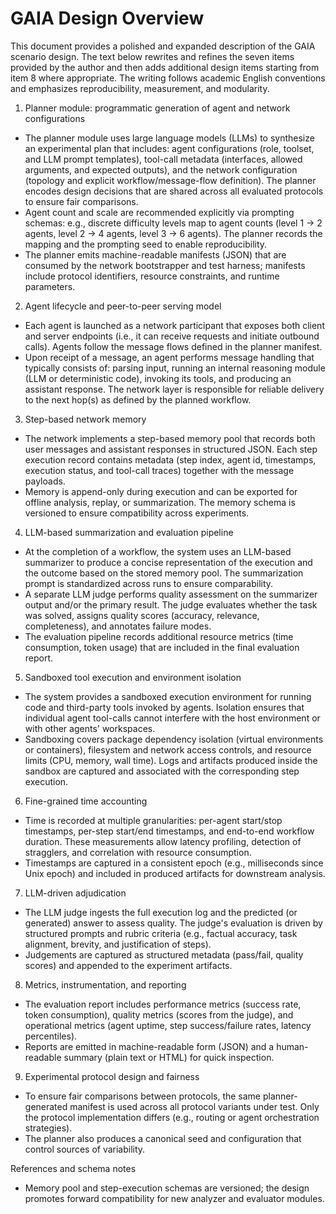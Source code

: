 # GAIA Design Overview

This document provides a polished and expanded description of the GAIA scenario design. The text below rewrites and refines the seven items provided by the author and then adds additional design items starting from item 8 where appropriate. The writing follows academic English conventions and emphasizes reproducibility, measurement, and modularity.

1. Planner module: programmatic generation of agent and network configurations

- The planner module uses large language models (LLMs) to synthesize an experimental plan that includes: agent configurations (role, toolset, and LLM prompt templates), tool-call metadata (interfaces, allowed arguments, and expected outputs), and the network configuration (topology and explicit workflow/message-flow definition). The planner encodes design decisions that are shared across all evaluated protocols to ensure fair comparisons.
- Agent count and scale are recommended explicitly via prompting schemas: e.g., discrete difficulty levels map to agent counts (level 1 -> 2 agents, level 2 -> 4 agents, level 3 -> 6 agents). The planner records the mapping and the prompting seed to enable reproducibility.
- The planner emits machine-readable manifests (JSON) that are consumed by the network bootstrapper and test harness; manifests include protocol identifiers, resource constraints, and runtime parameters.

2. Agent lifecycle and peer-to-peer serving model

- Each agent is launched as a network participant that exposes both client and server endpoints (i.e., it can receive requests and initiate outbound calls). Agents follow the message flows defined in the planner manifest.
- Upon receipt of a message, an agent performs message handling that typically consists of: parsing input, running an internal reasoning module (LLM or deterministic code), invoking its tools, and producing an assistant response. The network layer is responsible for reliable delivery to the next hop(s) as defined by the planned workflow.

3. Step-based network memory

- The network implements a step-based memory pool that records both user messages and assistant responses in structured JSON. Each step execution record contains metadata (step index, agent id, timestamps, execution status, and tool-call traces) together with the message payloads.
- Memory is append-only during execution and can be exported for offline analysis, replay, or summarization. The memory schema is versioned to ensure compatibility across experiments.

4. LLM-based summarization and evaluation pipeline

- At the completion of a workflow, the system uses an LLM-based summarizer to produce a concise representation of the execution and the outcome based on the stored memory pool. The summarization prompt is standardized across runs to ensure comparability.
- A separate LLM judge performs quality assessment on the summarizer output and/or the primary result. The judge evaluates whether the task was solved, assigns quality scores (accuracy, relevance, completeness), and annotates failure modes.
- The evaluation pipeline records additional resource metrics (time consumption, token usage) that are included in the final evaluation report.

5. Sandboxed tool execution and environment isolation

- The system provides a sandboxed execution environment for running code and third-party tools invoked by agents. Isolation ensures that individual agent tool-calls cannot interfere with the host environment or with other agents' workspaces.
- Sandboxing covers package dependency isolation (virtual environments or containers), filesystem and network access controls, and resource limits (CPU, memory, wall time). Logs and artifacts produced inside the sandbox are captured and associated with the corresponding step execution.

6. Fine-grained time accounting

- Time is recorded at multiple granularities: per-agent start/stop timestamps, per-step start/end timestamps, and end-to-end workflow duration. These measurements allow latency profiling, detection of stragglers, and correlation with resource consumption.
- Timestamps are captured in a consistent epoch (e.g., milliseconds since Unix epoch) and included in produced artifacts for downstream analysis.

7. LLM-driven adjudication

- The LLM judge ingests the full execution log and the predicted (or generated) answer to assess quality. The judge's evaluation is driven by structured prompts and rubric criteria (e.g., factual accuracy, task alignment, brevity, and justification of steps).
- Judgements are captured as structured metadata (pass/fail, quality scores) and appended to the experiment artifacts.


8.  Metrics, instrumentation, and reporting

- The evaluation report includes performance metrics (success rate, token consumption), quality metrics (scores from the judge), and operational metrics (agent uptime, step success/failure rates, latency percentiles).
- Reports are emitted in machine-readable form (JSON) and a human-readable summary (plain text or HTML) for quick inspection.

9.  Experimental protocol design and fairness

- To ensure fair comparisons between protocols, the same planner-generated manifest is used across all protocol variants under test. Only the protocol implementation differs (e.g., routing or agent orchestration strategies).
- The planner also produces a canonical seed and configuration that control sources of variability.

References and schema notes

- Memory pool and step-execution schemas are versioned; the design promotes forward compatibility for new analyzer and evaluator modules.

